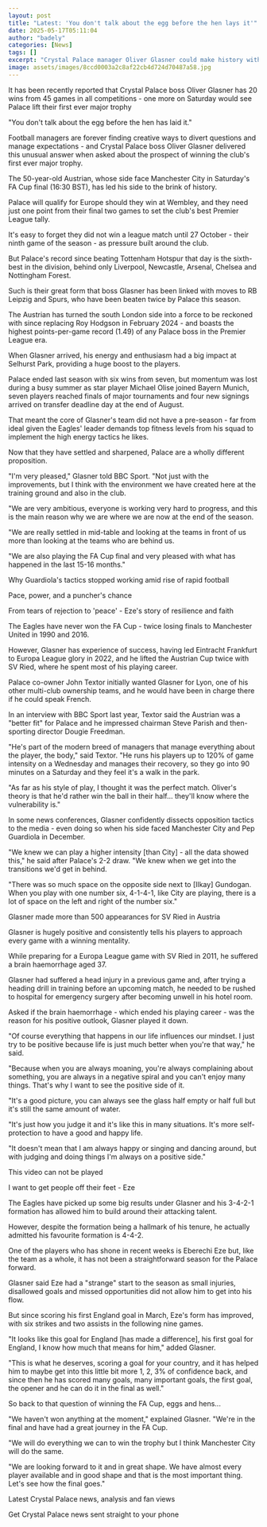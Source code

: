 ```yaml
---
layout: post
title: "Latest: 'You don't talk about the egg before the hen lays it'"
date: 2025-05-17T05:11:04
author: "badely"
categories: [News]
tags: []
excerpt: "Crystal Palace manager Oliver Glasner could make history with a first trophy - and he is already breaking Premier League records at the club."
image: assets/images/8ccd0003a2c8af22cb4d724d70487a58.jpg
---
```


It has been recently reported that Crystal Palace boss Oliver Glasner has 20 wins from 45 games in all competitions - one more on Saturday would see Palace lift their first ever major trophy

"You don't talk about the egg before the hen has laid it."

Football managers are forever finding creative ways to divert questions and manage expectations - and Crystal Palace boss Oliver Glasner delivered this unusual answer when asked about the prospect of winning the club's first ever major trophy.

The 50-year-old Austrian, whose side face Manchester City in Saturday's FA Cup final (16:30 BST), has led his side to the brink of history.

Palace will qualify for Europe should they win at Wembley, and they need just one point from their final two games to set the club's best Premier League tally.

It's easy to forget they did not win a league match until 27 October - their ninth game of the season - as pressure built around the club.

But Palace's record since beating Tottenham Hotspur that day is the sixth-best in the division, behind only Liverpool, Newcastle, Arsenal, Chelsea and Nottingham Forest.

Such is their great form that boss Glasner has been linked with moves to RB Leipzig and Spurs, who have been beaten twice by Palace this season.

The Austrian has turned the south London side into a force to be reckoned with since replacing Roy Hodgson in February 2024 - and boasts the highest points-per-game record (1.49) of any Palace boss in the Premier League era.

When Glasner arrived, his energy and enthusiasm had a big impact at Selhurst Park, providing a huge boost to the players.

Palace ended last season with six wins from seven, but momentum was lost during a busy summer as star player Michael Olise joined Bayern Munich, seven players reached finals of major tournaments and four new signings arrived on transfer deadline day at the end of August.

That meant the core of Glasner's team did not have a pre-season - far from ideal given the Eagles' leader demands top fitness levels from his squad to implement the high energy tactics he likes.

Now that they have settled and sharpened, Palace are a wholly different proposition.

"I'm very pleased," Glasner told BBC Sport. "Not just with the improvements, but I think with the environment we have created here at the training ground and also in the club.

"We are very ambitious, everyone is working very hard to progress, and this is the main reason why we are where we are now at the end of the season.

"We are really settled in mid-table and looking at the teams in front of us more than looking at the teams who are behind us.

"We are also playing the FA Cup final and very pleased with what has happened in the last 15-16 months."

Why Guardiola's tactics stopped working amid rise of rapid football

Pace, power, and a puncher's chance 

From tears of rejection to 'peace' - Eze's story of resilience and faith

The Eagles have never won the FA Cup - twice losing finals to Manchester United in 1990 and 2016.

However, Glasner has experience of success, having led Eintracht Frankfurt to Europa League glory in 2022, and he lifted the Austrian Cup twice with SV Ried, where he spent most of his playing career.

Palace co-owner John Textor initially wanted Glasner for Lyon, one of his other multi-club ownership teams, and he would have been in charge there if he could speak French.

In an interview with BBC Sport last year, Textor said the Austrian was a "better fit" for Palace and he impressed chairman Steve Parish and then-sporting director Dougie Freedman.

"He's part of the modern breed of managers that manage everything about the player, the body," said Textor. "He runs his players up to 120% of game intensity on a Wednesday and manages their recovery, so they go into 90 minutes on a Saturday and they feel it's a walk in the park.

"As far as his style of play, I thought it was the perfect match. Oliver's theory is that he'd rather win the ball in their half... they'll know where the vulnerability is."

In some news conferences, Glasner confidently dissects opposition tactics to the media - even doing so when his side faced Manchester City and Pep Guardiola in December.

"We knew we can play a higher intensity [than City] - all the data showed this," he said after Palace's 2-2 draw. "We knew when we get into the transitions we'd get in behind.

"There was so much space on the opposite side next to [Ilkay] Gundogan. When you play with one number six, 4-1-4-1, like City are playing, there is a lot of space on the left and right of the number six."

Glasner made more than 500 appearances for SV Ried in Austria

Glasner is hugely positive and consistently tells his players to approach every game with a winning mentality.

While preparing for a Europa League game with SV Ried in 2011, he suffered a brain haemorrhage aged 37.

Glasner had suffered a head injury in a previous game and, after trying a heading drill in training before an upcoming match, he needed to be rushed to hospital for emergency surgery after becoming unwell in his hotel room.

Asked if the brain haemorrhage - which ended his playing career - was the reason for his positive outlook, Glasner played it down.

"Of course everything that happens in our life influences our mindset. I just try to be positive because life is just much better when you're that way," he said.

"Because when you are always moaning, you're always complaining about something, you are always in a negative spiral and you can't enjoy many things. That's why I want to see the positive side of it.

"It's a good picture, you can always see the glass half empty or half full but it's still the same amount of water.

"It's just how you judge it and it's like this in many situations. It's more self-protection to have a good and happy life.

"It doesn't mean that I am always happy or singing and dancing around, but with judging and doing things I'm always on a positive side."

This video can not be played

I want to get people off their feet - Eze

The Eagles have picked up some big results under Glasner and his 3-4-2-1 formation has allowed him to build around their attacking talent.

However, despite the formation being a hallmark of his tenure, he actually admitted his favourite formation is 4-4-2.

One of the players who has shone in recent weeks is Eberechi Eze but, like the team as a whole, it has not been a straightforward season for the Palace forward.

Glasner said Eze had a "strange" start to the season as small injuries, disallowed goals and missed opportunities did not allow him to get into his flow.

But since scoring his first England goal in March, Eze's form has improved, with six strikes and two assists in the following nine games.

"It looks like this goal for England [has made a difference], his first goal for England, I know how much that means for him," added Glasner.

"This is what he deserves, scoring a goal for your country, and it has helped him to maybe get into this little bit more 1, 2, 3% of confidence back, and since then he has scored many goals, many important goals, the first goal, the opener and he can do it in the final as well."

So back to that question of winning the FA Cup, eggs and hens...

"We haven't won anything at the moment," explained Glasner. "We're in the final and have had a great journey in the FA Cup.

"We will do everything we can to win the trophy but I think Manchester City will do the same.

"We are looking forward to it and in great shape. We have almost every player available and in good shape and that is the most important thing. Let's see how the final goes."

Latest Crystal Palace news, analysis and fan views

Get Crystal Palace news sent straight to your phone

